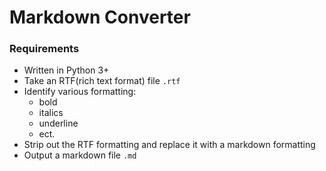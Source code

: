 # Markdown Converter

### Requirements
* Written in Python 3+
* Take an RTF(rich text format) file `.rtf`
* Identify various formatting:
	* bold
	* italics
	* underline
	* ect.
* Strip out the RTF formatting and replace it with a markdown formatting
* Output a markdown file `.md`


